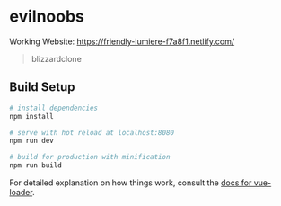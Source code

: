 # evilnoobs
Working Website: https://friendly-lumiere-f7a8f1.netlify.com/

> blizzardclone

## Build Setup

``` bash
# install dependencies
npm install

# serve with hot reload at localhost:8080
npm run dev

# build for production with minification
npm run build
```

For detailed explanation on how things work, consult the [docs for vue-loader](http://vuejs.github.io/vue-loader).
